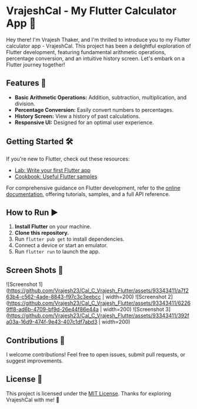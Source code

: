 

# VrajeshCal - My Flutter Calculator App 🧮

Hey there! I'm Vrajesh Thaker, and I'm thrilled to introduce you to my Flutter calculator app - VrajeshCal. This project has been a delightful exploration of Flutter development, featuring fundamental arithmetic operations, percentage conversion, and an intuitive history screen. Let's embark on a Flutter journey together!

## Features 🚀

- **Basic Arithmetic Operations:** Addition, subtraction, multiplication, and division.
- **Percentage Conversion:** Easily convert numbers to percentages.
- **History Screen:** View a history of past calculations.
- **Responsive UI:** Designed for an optimal user experience.

## Getting Started 🛠️

If you're new to Flutter, check out these resources:

- [Lab: Write your first Flutter app](https://docs.flutter.dev/get-started/codelab)
- [Cookbook: Useful Flutter samples](https://docs.flutter.dev/cookbook)

For comprehensive guidance on Flutter development, refer to the [online documentation](https://docs.flutter.dev/), offering tutorials, samples, and a full API reference.

## How to Run ▶️

1. **Install Flutter** on your machine.
2. **Clone this repository.**
3. Run `flutter pub get` to install dependencies.
4. Connect a device or start an emulator.
5. Run `flutter run` to launch the app.

## Screen Shots 📸
![Screenshot 1](https://github.com/Vrajesh23/Cal_C_Vrajesh_Flutter/assets/93343411/a7f263b4-c562-4ade-8843-f97c3c3eebcc | width=200)
![Screenshot 2](https://github.com/Vrajesh23/Cal_C_Vrajesh_Flutter/assets/93343411/62269ff8-ad6b-4709-bf9d-26e44f86e44a | width=200)
![Screenshot 3](https://github.com/Vrajesh23/Cal_C_Vrajesh_Flutter/assets/93343411/392fa03a-16d9-474f-9e43-407c1df7abd3 | width=200)

## Contributions 🤝

I welcome contributions! Feel free to open issues, submit pull requests, or suggest improvements.

## License 📜

This project is licensed under the [MIT License](LICENSE). Thanks for exploring VrajeshCal with me! 🌟
